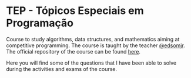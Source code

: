 # TEP - Tópicos Especiais em Programação

Course to study algorithms, data structures, and mathematics aiming at competitive programming. The course is taught by the teacher [@edsomjr](https://github.com/edsomjr). The official repository of the course can be found [here](https://github.com/edsomjr/TEP).

Here you will find some of the questions that I have been able to solve during the activities and exams of the course.
